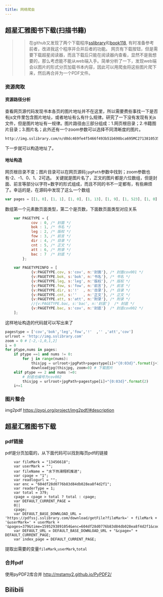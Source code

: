 ```yaml
---
title: 网络爬虫
---
```


## 超星汇雅图书下载(扫描书籍)
>> 在github又发现了两个下载程序[sslibrary](https://github.com/0NG/sslibrary-pdf-downloader)和[book118](https://github.com/OhYee/documentDownloader), 有时准备参考前者，改进我这个程序并合并后者的功能。
网页有下载按钮，但是需要下载超星阅读器，而且下载后只能在阅读器内查看，显然不是我想要的，那么考虑能不能从web端入手。简单分析了一下，发现web端会以图片的形式分页加载书本内容，因此可以用爬虫将这些图片爬下来，然后再合并为一个PDF文件。
### 资源爬取
#### 资源路径分析
查看网页源代码发现书本各页的图片地址并不在这里，所以需要费些事找一下是否有js文件里包含图片地址，或者地址有么有什么规律。研究了一下没有发现有关js文件，但是图片地址有一规律。图片路径由三部分组成：1.网页根目录；2.书籍图片目录；3.图片名；此外还有一个zoom参数可以选择不同清晰度的图片。
```
http://img.sslibrary.com/n/d0dc469fe4f5466f493b51b698bca695MC271381053566/img1/DD40F4EA27915A9DEE69D9A0EF09275657F7C13243DF48BD23C577FB398E6C13BA36DAB954A5B63C24EC18E98E2FC6630A90B009F1A19E6D30CB26B70A72122D9E0ECFFADA760525BDD9E70EFF0BB6111745D90F190DAEE1F61A15B8E3FBF64185249C6A6136457C3819816597A3B1271EDE/nf1/qw/14538123/B84856D658BA4FCEAA917DD97035DE08/00001?/zoom=0
```
下一步就可以构造地址了。
#### 地址构造
网页根目录不变；图片目录可以在网页源码`jpgPath`参数中找到；zoom参数也有-2、-1、0、1、2可选。
关键就是图片名了，正文的图片都是六位数组，但是封面、前言等部分以字符+数字的形式组成，而且不同的书不一定都有，有些麻烦了。幸运的是，在源码中发现了这么一个数组
```javascript
var pages = [[1, 0], [1, 1], [1, 0], [1, 13], [1, 9], [1, 523], [1, 0], [2, 2]];
```
数组第一个元素数页面类型，第二个是页数，下面数页面类型对应关系
```javascript
	var PAGETYPE = {
			cov : 0, /* 封面 */
			bok : 1, /* 书名 */
			leg : 2, /* 版权 */
			fow : 3, /* 前言 */
			dir : 4, /* 目录 */
			cnt : 5, /* 正文 */
			att : 6, /* 附录 */
			bac : 7  /* 封底 */
		};
		
	var PAGETYPEINFO = [
			{v:PAGETYPE.cov, s:'cov', n:'封面'}, /* 封面cov001 */
			{v:PAGETYPE.bok, s:'bok', n:'书名'}, /* 书名 */
			{v:PAGETYPE.leg, s:'leg', n:'版权'}, /* 版权 */
			{v:PAGETYPE.fow, s:'fow', n:'前言'}, /* 前言 */
			{v:PAGETYPE.dir, s:'!'  , n:'目录'}, /* 目录 */
			{v:PAGETYPE.cnt, s:''   , n:'正文'}, /* 正文 */
			{v:PAGETYPE.att, s:'att', n:'附录'}, /* 附录 */
			//{v:PAGETYPE.bac, s:'bac', n:'封底'}  /* 封底 */
			{v:PAGETYPE.bac, s:'cov', n:'封底'}  /* 封底cov002 */
	];
```
这样地址构造的代码就可以写出来了
```python
pagestype = ['cov','bok','leg','fow','!'  ,'' ,'att','cov']
urlroot = 'http://img.sslibrary.com'
zoom = 0 # [-2,-1,0,1,2]
i = 0
for ptype,nums in pages:
	if ptype ==1 and nums != 0:
		for j in range(nums):
			thisjpg = urlroot+jpgPath+pagestype[i]+"{0:03d}".format(j+1)
			downloadjpg(thisjpg, zoom=0) # 下载图片
	elif ptype == 2 and nums !=0:
		# 封底也编号为cov002
		thisjpg = urlroot+jpgPath+pagestype[i]+"{0:03d}".format(2)
	i+=1
```
### 图片整合 
img2pdf https://pypi.org/project/img2pdf/#description

## 超星汇雅图书下载
### pdf链接
pdf是分页加载的，从下面代码可以找到每页pdf的链接
```
    var fileMark = "13456618";
    var userMark = "";
    var fileName = "水下热滑翔机推进";
    var cpage = "1";
    var readlogurl = "";
    var enc = "604df28d0776b83d84db028ea8f4d2f1";
    var readerType = 1;
    var total = 379;
    cpage = cpage > total ? total : cpage;
    var DEFAULT_CURRENT_PAGE =
    0||
    cpage;
    var DEFAULT_BASE_DOWNLOAD_URL = 'https://pdfssj.sslibrary.com/download/getFile?fileMark=' + fileMark + '&userMark=' + userMark + '&pages=379&time=1595293891054&enc=604df28d0776b83d84db028ea8f4d2f1&code=519920e5e26e9c90fd31aed038c4745c';
    var DEFAULT_URL = DEFAULT_BASE_DOWNLOAD_URL + "&cpage=" + DEFAULT_CURRENT_PAGE;
    var index_page = DEFAULT_CURRENT_PAGE;
```
提取出需要的变量`fileMark`,`userMark`,`total`

### 合并pdf
使用pyPDF2库合并
http://mstamy2.github.io/PyPDF2/

## Bilibili

